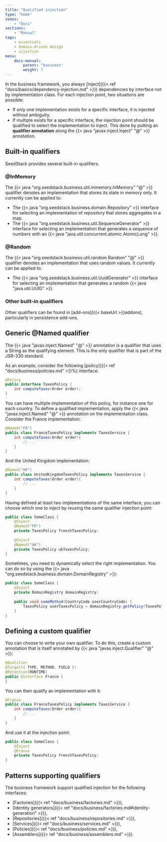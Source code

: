 ```yaml
---
title: "Qualified injection"
type: "home"
zones:
    - "Docs"
sections:
    - "Manual"    
tags:
    - essentials
    - domain-driven design
    - injection
menu:
    docs-manual:
        parent: "business"
        weight: 7
---
```


In the business framework, you always [inject]({{< ref "docs/basics/dependency-injection.md" >}}) dependencies by interface
not by implementation class. For each injection point, two situations are possible:

* If only one implementation exists for a specific interface, it is injected without ambiguity.
* If multiple exists for a specific interface, the injection point should be qualified to select the implementation to 
inject. This done by putting an **qualifier annotation** along the {{< java "javax.inject.Inject" "@" >}} annotation. 

## Built-in qualifiers

SeedStack provides several built-in qualifiers. 

### @InMemory 

The {{< java "org.seedstack.business.util.inmemory.InMemory" "@" >}} qualifier denotes an implementation that stores its state
in memory only. It currently can be applied to:

* The {{< java "org.seedstack.business.domain.Repository" >}} interface for selecting an implementation of repository that
stores aggregates in a map.
* The {{< java "org.seedstack.business.util.SequenceGenerator" >}} interface for selecting an implementation that generates
a sequence of numbers with an {{< java "java.util.concurrent.atomic.AtomicLong" >}}. 

### @Random

The {{< java "org.seedstack.business.util.random.Random" "@" >}} qualifier denotes an implementation that uses random values.
It currently can be applied to:

* The {{< java "org.seedstack.business.util.UuidGenerator" >}} interface for selecting an implementation that generates
a random {{< java "java.util.UUID" >}}. 

### Other built-in qualifiers

Other qualifiers can be found in [add-ons]({{< baseUrl >}}addons), particularly in persistence add-ons.

## Generic @Named qualifier 

The {{< java "javax.inject.Named" "@" >}} annotation is a qualifier that uses a String as the qualifying element. This is
the only qualifier that is part of the JSR-330 standard.
 
As an example, consider the following [policy]({{< ref "docs/business/policies.md" >}}%) interface:

```java
@Policy
public interface TaxesPolicy {
    int computeTaxes(Order order);
}
```

You can have multiple implementation of this policy, for instance one for each country. To define a qualified implementation,
apply the {{< java "javax.inject.Named" "@" >}} annotation on the implementation class. Consider the France implementation:

```java
@Named("FR")
public class FranceTaxesPolicy implements TaxesService {
    int computeTaxes(Order order){
        // ...
    }
}
```

And the United Kingdom implementation:

```java
@Named("UK")
public class UnitedKingdomTaxesPolicy implements TaxesService {
    int computeTaxes(Order order){
        // ...
    }
}
```

Having defined at least two implementations of the same interface, you can choose which one to inject by reusing the same
qualifier injection point:

```java
public class SomeClass {
    @Inject 
    @Named("FR")
    private TaxesPolicy frenchTaxesPolicy;
    
    @Inject 
    @Named("UK")
    private TaxesPolicy ukTaxesPolicy;
}
```

Sometimes, you need to dynamically select the right implementation. You can do so by using the {{< java "org.seedstack.business.domain.DomainRegistry" >}}:

```java
public class SomeClass {
    @Inject
    private DomainRegistry domainRegistry;
    
    public void someMethod(CountryCode userCountryCode) {
        TaxesPolicy userTaxesPolicy = domainRegistry.getPolicy(TaxesPolicy.class, userCountryCode);
    }
}
```

## Defining a custom qualifier

You can choose to write your own qualifier. To do this, create a custom annotation that is itself annotated by 
{{< java "javax.inject.Qualifier" "@" >}}:

```java
@Qualifier
@Target({ TYPE, METHOD, FIELD })
@Retention(RUNTIME)
public @interface France {
}
```

You can then qualify an implementation with it:

```java
@France
public class FranceTaxesPolicy implements TaxesService {
    int computeTaxes(Order order){
        // ...
    }
}
```

And use it at the injection point:

```java
public class SomeClass {
    @Inject 
    @France
    private TaxesPolicy frenchTaxesPolicy;   
}
```

## Patterns supporting qualifiers

The business framework support qualified injection for the following interfaces:

* [Factories]({{< ref "docs/business/factories.md" >}}),
* [Identity generators]({{< ref "docs/business/factories.md#identity-generation" >}}),
* [Repositories]({{< ref "docs/business/repositories.md" >}}),
* [Services]({{< ref "docs/business/services.md" >}}),
* [Policies]({{< ref "docs/business/policies.md" >}}),
* [Assemblers]({{< ref "docs/business/assemblers.md" >}}).
